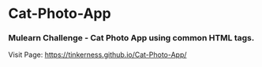 # Cat-Photo-App
### Mulearn Challenge - Cat Photo App using common HTML tags.

Visit Page: https://tinkerness.github.io/Cat-Photo-App/

